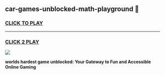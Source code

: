 
## car-games-unblocked-math-playground 👋
<h3>
<a href="https://premium.freeplayer.one?title=car-games-unblocked-math-playground&ref=14F">CLICK TO PLAY</a></h3>
<hr>

<h3>
<a href="https://premium.freeplayer.one?title=car-games-unblocked-math-playground&ref=14F">CLICK 2 PLAY</a>
  
</h3>

<a href="https://premium.freeplayer.one?title=car-games-unblocked-math-playground&ref=12F/"><img src="https://clearcache.store/games.png"></a>


**worlds hardest game unblocked: Your Gateway to Fun and Accessible Online Gaming**
